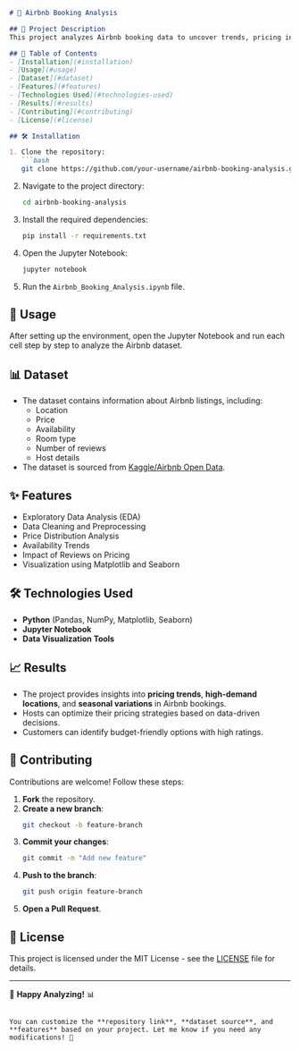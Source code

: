 
```md
# 🏡 Airbnb Booking Analysis  

## 📖 Project Description  
This project analyzes Airbnb booking data to uncover trends, pricing insights, and customer behavior patterns. The analysis provides valuable insights for hosts, travelers, and stakeholders in the hospitality industry.  

## 📂 Table of Contents  
- [Installation](#installation)  
- [Usage](#usage)  
- [Dataset](#dataset)  
- [Features](#features)  
- [Technologies Used](#technologies-used)  
- [Results](#results)  
- [Contributing](#contributing)  
- [License](#license)  

## 🛠 Installation  

1. Clone the repository:  
   ```bash
   git clone https://github.com/your-username/airbnb-booking-analysis.git
   ```  
2. Navigate to the project directory:  
   ```bash
   cd airbnb-booking-analysis
   ```  
3. Install the required dependencies:  
   ```bash
   pip install -r requirements.txt
   ```  
4. Open the Jupyter Notebook:  
   ```bash
   jupyter notebook
   ```  
5. Run the `Airbnb_Booking_Analysis.ipynb` file.  

## 🚀 Usage  
After setting up the environment, open the Jupyter Notebook and run each cell step by step to analyze the Airbnb dataset.  

## 📊 Dataset  
- The dataset contains information about Airbnb listings, including:  
  - Location  
  - Price  
  - Availability  
  - Room type  
  - Number of reviews  
  - Host details  
- The dataset is sourced from [Kaggle/Airbnb Open Data](https://www.kaggle.com/datasets).  

## ✨ Features  
- Exploratory Data Analysis (EDA)  
- Data Cleaning and Preprocessing  
- Price Distribution Analysis  
- Availability Trends  
- Impact of Reviews on Pricing  
- Visualization using Matplotlib and Seaborn  

## 🛠 Technologies Used  
- **Python** (Pandas, NumPy, Matplotlib, Seaborn)  
- **Jupyter Notebook**  
- **Data Visualization Tools**  

## 📈 Results  
- The project provides insights into **pricing trends**, **high-demand locations**, and **seasonal variations** in Airbnb bookings.  
- Hosts can optimize their pricing strategies based on data-driven decisions.  
- Customers can identify budget-friendly options with high ratings.  

## 🤝 Contributing  
Contributions are welcome! Follow these steps:  
1. **Fork** the repository.  
2. **Create a new branch**:  
   ```bash
   git checkout -b feature-branch
   ```  
3. **Commit your changes**:  
   ```bash
   git commit -m "Add new feature"
   ```  
4. **Push to the branch**:  
   ```bash
   git push origin feature-branch
   ```  
5. **Open a Pull Request**.  

## 📜 License  
This project is licensed under the MIT License - see the [LICENSE](LICENSE) file for details.  

---

🚀 **Happy Analyzing!** 📊  
```

You can customize the **repository link**, **dataset source**, and **features** based on your project. Let me know if you need any modifications! 🚀
